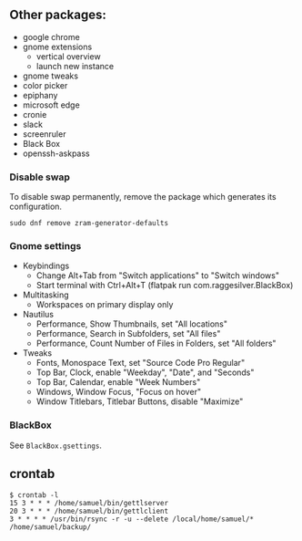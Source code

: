 ## Other packages:

 * google chrome
 * gnome extensions
   - vertical overview
   - launch new instance
 * gnome tweaks
 * color picker
 * epiphany
 * microsoft edge
 * cronie
 * slack
 * screenruler
 * Black Box
 * openssh-askpass

### Disable swap
To disable swap permanently, remove the package which generates its configuration.
```
sudo dnf remove zram-generator-defaults
```

### Gnome settings

 * Keybindings
   - Change Alt+Tab from "Switch applications" to "Switch windows"
   - Start terminal with Ctrl+Alt+T (flatpak run com.raggesilver.BlackBox)
 * Multitasking
   - Workspaces on primary display only
 * Nautilus
   - Performance, Show Thumbnails, set "All locations"
   - Performance, Search in Subfolders, set "All files"
   - Performance, Count Number of Files in Folders, set "All folders"
 * Tweaks
   - Fonts, Monospace Text, set "Source Code Pro Regular"
   - Top Bar, Clock, enable "Weekday", "Date", and "Seconds"
   - Top Bar, Calendar, enable "Week Numbers"
   - Windows, Window Focus, "Focus on hover"
   - Window Titlebars, Titlebar Buttons, disable "Maximize"

### BlackBox

See `BlackBox.gsettings`.

## crontab

```
$ crontab -l
15 3 * * * /home/samuel/bin/gettlserver
20 3 * * * /home/samuel/bin/gettlclient
3 * * * * /usr/bin/rsync -r -u --delete /local/home/samuel/* /home/samuel/backup/
```
